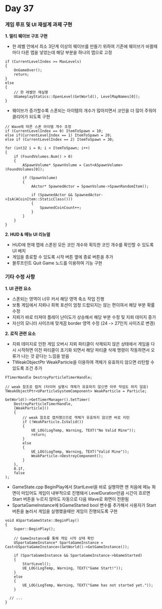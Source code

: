 # Day 37

### 게임 루프 및 UI 재설계 과제 구현

**1. 멀티 웨이브 구조 구현**

- 한 레벨 안에서 최소 3단계 이상의 웨이브를 만들기 위하여 기존에 웨이브가 바뀔때마다 다른 맵을 넣었는데 해당 부분을 하나의 맵으로 고정

```
if (CurrentLevelIndex >= MaxLevels)
{
	OnGameOver();
	return;
}
else
{
	// 한 레벨만 재실행
	UGameplayStatics::OpenLevel(GetWorld(), LevelMapNames[0]);
}
```

- 웨이브가 증가할수록 스폰되는 아이템의 개수가 많아지면서 코인을 더 많이 주워야 클리어가 되도록 구현

```
// Wave에 따른 스폰 아이템 개수 조정
if (CurrentLevelIndex == 0) ItemToSpawn = 10;
else if(CurrentLevelIndex == 1) ItemToSpawn = 20;
else if (CurrentLevelIndex == 2) ItemToSpawn = 30;

for (int32 i = 0; i < ItemToSpawn; i++)
{
	if (FoundVolumes.Num() > 0)
	{
		ASpawnVolume* SpawnVolume = Cast<ASpawnVolume>(FoundVolumes[0]);

		if (SpawnVolume)
		{
			AActor* SpawnedActor = SpawnVolume->SpawnRandomItem();

			if (SpawnedActor && SpawnedActor->IsA(ACoinItem::StaticClass()))
			{
				SpawnedCoinCount++;
			}
		}
	}
}
```

**2. HUD & 메뉴 UI 리뉴얼**

- HUD에 현재 맵에 스폰된 모든 코인 개수와 획득한 코인 개수를 확인할 수 있도록 UI 배치
- 게임을 종료할 수 있도록 시작 버튼 옆에 종료 버튼을 추가
- 블루프린트 Quit Game 노드를 이용하여 기능 구현

### 기타 수정 사항

**1. UI 관련 요소**

- 스폰되는 영역이 너무 커서 해당 영역 축소 작업 진행
- 보통 게임에서 지뢰나 회복 포션이 엄청 드랍되지는 않는 편이여서 해당 부분 확률 수정
- 지뢰가 바로 터져야 플레이 난이도가 상승해서 해당 부분 수정 및 지뢰 데미지 증가
- 자신의 모니터 사이즈에 맞게끔 border 영역 수정 (24 -> 27인치 사이즈로 변경)

**2. 로직 관련 요소**

- 지뢰 데미지로 인한 게임 오버시 지뢰 파티클이 삭제되지 않은 상태에서 게임을 다시 시작하면 이전 파티클이 초기화 되면서 해당 파티클 삭제 명령이 작동하면서 오류가 나는 것 같다는 느낌을 받음
- TWeakObjectPtr<UParticleSystemComponent> WeakParticle을 이용하여 객체가 유효하지 않으면 리턴할 수 있도록 조건 추가

```
FTimerHandle DestroyParticleTimerHandle;

// weak 참조로 캡처 (타이머 실행시 객체가 유효하지 않으면 아무 작업도 하지 않음)
TWeakObjectPtr<UParticleSystemComponent> WeakParticle = Particle;

GetWorld()->GetTimerManager().SetTimer(
	DestroyParticleTimerHandle,
	[WeakParticle]()
	{
		// weak 참조로 캡처했으므로 객체가 유효하지 않으면 바로 리턴
		if (!WeakParticle.IsValid())
		{
			UE_LOG(LogTemp, Warning, TEXT("No Valid Mine"));
			return;
		}
		else
		{
			UE_LOG(LogTemp, Warning, TEXT("Valid Mine"));
			WeakParticle->DestroyComponent();
		}
	},
	0.1f,
	false
);
```

- GameState.cpp BeginPlay에서 StartLevel을 바로 실행하면 맨 처음에 메뉴 화면이 떠있어도 게임이 내부적으로 진행돼서 LevelDuration만큼 시간이 흐르면 Start 버튼을 누르지 않아도 자동으로 다음 Wave로 화면이 전환됨
- SpartaGameInstance에 bGameStarted bool 변수를 추가해서 사용자가 Start 버튼을 눌러서 게임을 실행했을때만 게임이 진행되도록 구현

```
void ASpartaGameState::BeginPlay()
{
	Super::BeginPlay();

	// GameInstance를 통해 게임 시작 상태 확인
	USpartaGameInstance* SpartaGameInstance = Cast<USpartaGameInstance>(GetWorld()->GetGameInstance());

	if (SpartaGameInstance && SpartaGameInstance->bGameStarted)
	{
		StartLevel();
		UE_LOG(LogTemp, Warning, TEXT("Game Start!"));
	}
	else
	{
		UE_LOG(LogTemp, Warning, TEXT("Game has not started yet."));
	}

  // ...
}
```
